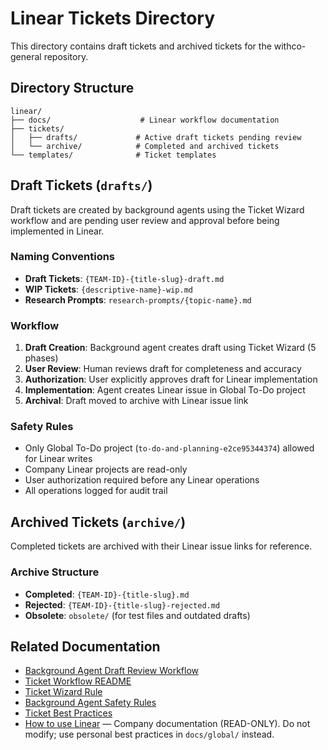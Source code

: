 # Linear Tickets Directory

This directory contains draft tickets and archived tickets for the withco-general repository.

## Directory Structure

```text
linear/
├── docs/                    # Linear workflow documentation
├── tickets/
│   ├── drafts/             # Active draft tickets pending review
│   └── archive/            # Completed and archived tickets
└── templates/              # Ticket templates
```

## Draft Tickets (`drafts/`)

Draft tickets are created by background agents using the Ticket Wizard workflow and are pending user review and approval before being implemented in Linear.

### Naming Conventions

- **Draft Tickets**: `{TEAM-ID}-{title-slug}-draft.md`
- **WIP Tickets**: `{descriptive-name}-wip.md`
- **Research Prompts**: `research-prompts/{topic-name}.md`

### Workflow

1. **Draft Creation**: Background agent creates draft using Ticket Wizard (5 phases)
2. **User Review**: Human reviews draft for completeness and accuracy
3. **Authorization**: User explicitly approves draft for Linear implementation
4. **Implementation**: Agent creates Linear issue in Global To-Do project
5. **Archival**: Draft moved to archive with Linear issue link

### Safety Rules

- Only Global To-Do project (`to-do-and-planning-e2ce95344374`) allowed for Linear writes
- Company Linear projects are read-only
- User authorization required before any Linear operations
- All operations logged for audit trail

## Archived Tickets (`archive/`)

Completed tickets are archived with their Linear issue links for reference.

### Archive Structure

- **Completed**: `{TEAM-ID}-{title-slug}.md`
- **Rejected**: `{TEAM-ID}-{title-slug}-rejected.md`
- **Obsolete**: `obsolete/` (for test files and outdated drafts)

## Related Documentation

- [Background Agent Draft Review Workflow](../../docs/agents/workflows/Background_Agent_Draft_Review_Workflow.md)
- [Ticket Workflow README](../../docs/agents/workflows/Ticket_Workflow_README.md)
- [Ticket Wizard Rule](../../.cursor/rules/ticket-wizard.mdc)
- [Background Agent Safety Rules](../../.cursor/rules/background-agent-safety.mdc)
- [Ticket Best Practices](../../docs/global/GLB-TKT_Best_Practices.md)
- [How to use Linear](../docs/How_to_use_Linear.md) — Company documentation (READ-ONLY). Do not modify; use personal best practices in `docs/global/` instead.
